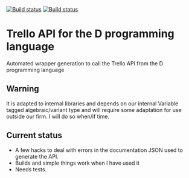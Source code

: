 [![Build status](https://api.travis-ci.org/symmetryinvestments/trello-d.svg?branch=master)](https://travis-ci.org/symmetryinvestments/trello-d)
[![Build status](https://ci.appveyor.com/api/projects/status/agi5vgdrq27qaw5v/branch/master?svg=true)](https://ci.appveyor.com/project/Laeeth/trello-d-f7m8c/branch/master)

# Trello API for the D programming language
Automated wrapper generation to call the Trello API from the D programming language

## Warning
It is adapted to internal libraries and depends on our internal Variable tagged algebraic/variant type and will require some adaptation for use outside our firm.  I will do so when/if time.

## Current status
- A few hacks to deal with errors in the documentation JSON used to generate the API.
- Builds and simple things work when I have used it
- Needs tests.


